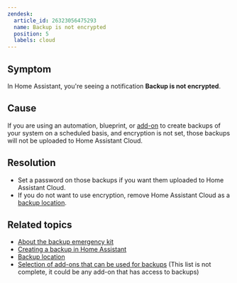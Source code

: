 ```yaml
---
zendesk:
  article_id: 26323056475293
  name: Backup is not encrypted
  position: 5
  labels: cloud
---
```


## Symptom

In Home Assistant, you're seeing a notification **Backup is not encrypted**.

## Cause

If you are using an automation, blueprint, or [add-on](https://www.home-assistant.io/integrations/?search=backup) to create backups of your system on a scheduled basis, and encryption is not set, those backups will not be uploaded to Home Assistant Cloud.

## Resolution

- Set a password on those backups if you want them uploaded to Home Assistant Cloud.
- If you do not want to use encryption, remove Home Assistant Cloud as a [backup location](https://www.home-assistant.io/common-tasks/general/#defining-backup-locations).

## Related topics

- [About the backup emergency kit](https://www.home-assistant.io/more-info/backup-emergency-kit/)
- [Creating a backup in Home Assistant](https://www.home-assistant.io/common-tasks/general/#backups)
- [Backup location](https://www.home-assistant.io/common-tasks/general/#defining-backup-locations)
- [Selection of add-ons that can be used for backups](https://www.home-assistant.io/integrations/?search=backup) (This list is not complete, it could be any add-on that has access to backups)
